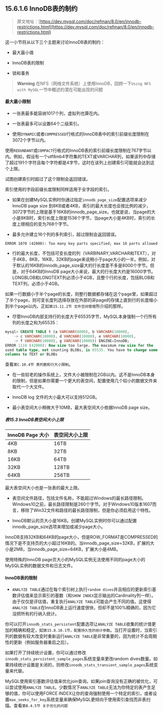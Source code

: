 ## 15.6.1.6 InnoDB表的制约

> 原文地址：[https://dev.mysql.com/doc/refman/8.0/en/innodb-restrictions.html](https://dev.mysql.com/doc/refman/8.0/en/innodb-restrictions.html)

这一小节将从以下三个主题来讨论InnoDB表的制约：

- 最大最小值

- InnoDB表的限制

- 锁和事务

> **Warning**
> 在NFS（网络文件系统）上使用InnoDB，回顾一下`Using NFS with MySQL`一节中概述的潜在可能出现的问题


#### 最大最小限制

- 一张表最多能容纳1017个列，虚拟列也算在内。

- 一张表最多可以设置64个二级索引。

- 使用`DYNAMIC`或者`COMPRESSED`行格式的InnoDB表中的索引前缀长度限制在3072个字节以内。

使用`REDUNDANT`或`COMPACT`行格式的InnoDB表的索引前缀长度限制在767字节以内。例如，假设有一个utf8mb4字符集的TEXT或VARCHAR列，如果该列中存储了超过191个字符且每个字符都是4字节，这时在该列上创建索引可能就会达到这个上限。

试图创建索引时超过了这个限制会返回错误。

索引使用的字段前缀长度限制同样适用于全字段的索引。

- 如果在创建MySQL实例时你通过指定`innodb_page_size`配置选项来减少InnoDB page size 到8KB或者4KB，索引的最大长度也会按比例的减少，3072字节的上限是基于16KB的innodb_page_size。也就是说，当page的大小是8KB时，索引长度上限是1536个字节，当page大小是4KB时，索引的长度上限相应的变为768个字节。

- 最多允许建立16个列的多列索引，超过限制会返回错误。

```
ERROR 1070 (42000): Too many key parts specified; max 16 parts allowed
```

- 行的最大长度，不包括可变长度的列（VARBINARY,VARCHAR和TEXT），对于4KB，8KB，16KB，32KB的page来说稍小于page大小的一半。例如，对于默认的16KB的innodb_page_size最大的行长度差不多是8000个字节。但是，对于64KB的InnoDB page大小来说，最大的行长度大约是16000字节。LONGBLOB和LONGTEXT列必须小于4GB，且整个行的长度，包括BLOB和TEXT列，必须小于4GB。

如果一行数据小于半个page的长度，则整行数据都存储在这个page里，如果超过了半个page，则可变长度列选择存放在外部的非page的存储上直到行的长度缩小到半个page以内，正如`第15.11.2节 文件空间管理`所介绍的那样。

- 尽管InnoDB内部支持行的长度大于65535字节，MySQL本身强制一个行所有列的长度之和为65535：

```sql
mysql> CREATE TABLE t (a VARCHAR(8000), b VARCHAR(10000),
    -> c VARCHAR(10000), d VARCHAR(10000), e VARCHAR(10000),
    -> f VARCHAR(10000), g VARCHAR(10000)) ENGINE=InnoDB;
ERROR 1118 (42000): Row size too large. The maximum row size for the
used table type, not counting BLOBs, is 65535. You have to change some
columns to TEXT or BLOBs
```

查看`第C.10.4节 表列数和行大小限制`。

- 在一些较老的操作系统上，文件大小被限制在2GB以内。这不是InnoDB本身的限制，但是如果你需要一个更大的表空间，配置使用几个较小的数据文件来取代一个大文件。

- InnoDB log 文件的大小最大可以支持512GB。

- 最小表空间大小稍微大于10MB，最大表空间大小依据InnoDB page size。

##### 表15.3 InnoDB表空间大小上限

| InnoDB Page 大小 | 表空间大小上限 |
|:-------- |:-------- |
| 4KB | 16TB |
| 8KB | 32TB |
| 16KB | 64TB |
| 32KB | 128TB |
| 64KB | 256TB |

最大表空间大小也是一张表的最大上限。

- 表空间文件路径，包括文件名称，不能超过Windows的最长路径限制。Windows10之前，最长路径限制是260个字节。对于Windows10版本1607而言，移除了Win32文件和路径的最长路径限制，但是你必须启用这个特性。

- InnoDB默认的页大小是16KB。创建MySQL实例时你可以通过配置innodb_page_size选项来增加或减少page大小。

InnoDB支持32KB和64KB的page大小，但是ROW_FORMAT是COMPRESSED的情况下是不支持页的大小超过16KB的。当innodb_page_size=32KB，扩展的大小是2MB，当innodb_page_size=64KB，扩展大小是4MB。

使用特殊的InnoDB page页大小的MySQL实例无法使用不同的page大小的MySQL实例的数据文件和日志文件。

#### InnoDB表的限制

- `ANALYZE TABLE`通过在每个索引树上执行`random dives`并且相应的更新索引基数评估值来显示索引的基数（和`SHOW INDEX`显示输出的Cardinality列一样）。由于仅仅是评估值，重复执行`ANALYZE TABLE`可能会产生不同的值。这使得`ANALYZE TABLE`在InnoDB表上运行速度很快，但却不是100%精确的，因为它没把所有的行纳入统计。

你可以打开`innodb_stats_persistent`配置选项让`ANALYZE TABLE`收集的统计值更加的精确和稳定，如`第15.8.10.1节，配置持久性的统计参数`。当打开设置时，当索引列的数据有较大改变时重新运行`ANALYZE TABLE`是非常重要的，因为统计不会周期性的更新（例如服务器重启之后）。

如果打开了持续统计设置，你可以通过修改`innodb_stats_persistent_sample_pages`系统变量来更改random dives数量。如果持续统计设置是关闭的，则修改`innodb_stats_transient_sample_pages`系统变量来代替。

MySQL使用索引基数评估值来优化join查询。如果join查询没有正确的被优化，可以尝试使用`ANALYZE TABLE`。少数情况下`ANALYZE TABLE`无法为你特定的表产生足够的值，你可以使用FORCE INDEX让你的查询强制使用一个特定的索引，或者设置`max_seeks_for_key`系统变量来确保MySQL更倾向于使用索引查找而非表扫描。查看`第B.4.5节 关于优化的问题`
